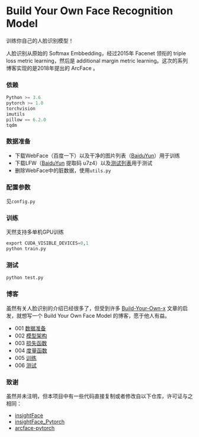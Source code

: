 # Build Your Own Face Recognition Model

训练你自己的人脸识别模型！

人脸识别从原始的 Softmax Embbedding，经过2015年 Facenet 领衔的 triple loss metric learning，然后是 additional margin metric learning。这次的系列博客实现的是2018年提出的 ArcFace 。


### 依赖
```py
Python >= 3.6
pytorch >= 1.0
torchvision
imutils
pillow == 6.2.0
tqdm
```

### 数据准备

+ 下载WebFace（百度一下）以及干净的图片列表（[BaiduYun](http://pan.baidu.com/s/1hrKpbm8)）用于训练
+ 下载LFW（[BaiduYun](https://pan.baidu.com/s/12IKEpvM8-tYgSaUiz_adGA) 提取码 u7z4）以及[测试列表](https://github.com/ronghuaiyang/arcface-pytorch/blob/master/lfw_test_pair.txt)用于测试
+ 删除WebFace中的脏数据，使用`utils.py`

### 配置参数

见`config.py`

### 训练

天然支持多单机GPU训练

```py
export CUDA_VISIBLE_DEVICES=0,1
python train.py
```

### 测试

```py
python test.py
```

### 博客

虽然有关人脸识别的介绍已经很多了，但受到许多 [Build-Your-Own-x](https://github.com/danistefanovic/build-your-own-x) 文章的启发，就想写一个 Build Your Own Face Model 的博客，愿于他人有益。

+ 001 [数据准备](./blog/data.md)
+ 002 [模型架构](./blog/model.md)
+ 003 [损失函数](./blog/loss.md)
+ 004 [度量函数](./blog/metric.md)
+ 005 [训练](./blog/train.md)
+ 006 [测试](./blog/test.md)

### 致谢

虽然并未注明，但本项目中有一些代码直接复制或者修改自以下仓库，许可证与之相同：

+ [insightFace](https://github.com/deepinsight/insightface/tree/master/recognition)
+ [insightFace_Pytorch](https://github.com/TreB1eN/InsightFace_Pytorch)
+ [arcface-pytorch](https://github.com/ronghuaiyang/arcface-pytorch)